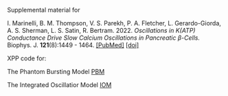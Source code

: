 Supplemental material for

I. Marinelli, B. M. Thompson, V. S. Parekh, P. A. Fletcher, L. Gerardo-Giorda, A. S. Sherman, L. S. Satin, R. Bertram. 2022. *Oscillations in K(ATP) Conductance Drive Slow Calcium Oscillations in Pancreatic β-Cells.* Biophys. J. **121**(8):1449 - 1464. [[PubMed]](https://pubmed.ncbi.nlm.nih.gov/35300967/) [[doi]](https://doi.org/10.1016/j.bpj.2022.03.015)

XPP code for:

The Phantom Bursting Model [PBM](./PBM.ode)

The Integrated Oscillatior Model [IOM](./IOM.ode)
